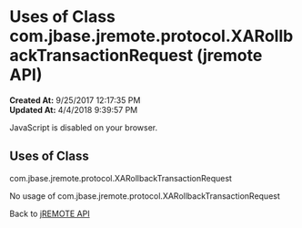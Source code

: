 # Uses of Class com.jbase.jremote.protocol.XARollbackTransactionRequest (jremote API)

**Created At:** 9/25/2017 12:17:35 PM  
**Updated At:** 4/4/2018 9:39:57 PM  

<script type="text/javascript"><!--
    try {
        if (location.href.indexOf('is-external=true') == -1) {
            parent.document.title="Uses of Class com.jbase.jremote.protocol.XARollbackTransactionRequest (jremote   API)";
        }
    }
    catch(err) {
    }
//--></script><noscript><div>JavaScript is disabled on your browser.</div></noscript><!-- ========= START OF TOP NAVBAR ======= -->
<!--   -->

<script type="text/javascript"><!--
  allClassesLink = document.getElementById("allclasses_navbar_top");
  if(window==top) {
    allClassesLink.style.display = "block";
  }
  else {
    allClassesLink.style.display = "none";
  }
  //--></script>
<!--   -->
<!-- ========= END OF TOP NAVBAR ========= -->
## Uses of Class
com.jbase.jremote.protocol.XARollbackTransactionRequest

No usage of com.jbase.jremote.protocol.XARollbackTransactionRequest
<!-- ======= START OF BOTTOM NAVBAR ====== -->
<!--   -->


Back to [jREMOTE API](com_jbase_jremote_package-summary)
